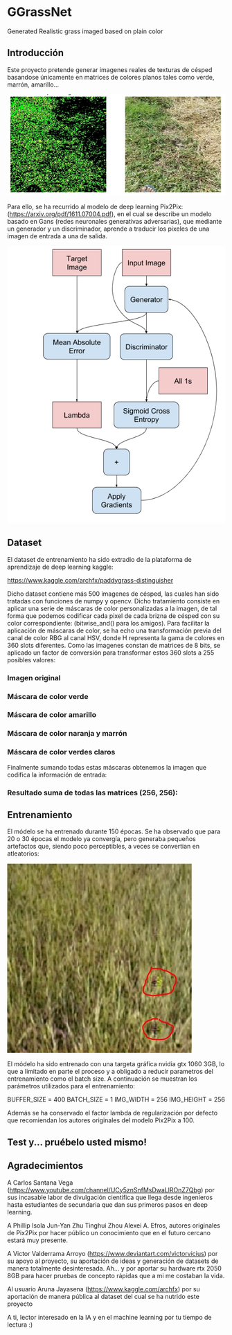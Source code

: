 # GGrassNet
Generated Realistic grass imaged based on plain color 


## Introducción
Este proyecto pretende generar imagenes reales de texturas de césped basandose únicamente en matrices de colores planos tales como verde, marrón, amarillo...

![alt text](https://raw.githubusercontent.com/Seikon/GGrassNet/master/docu/1.JPG)

Para ello, se ha recurrido al modelo de deep learning Pix2Pix: (https://arxiv.org/pdf/1611.07004.pdf), en el cual se describe un modelo basado en Gans (redes neuronales generativas adversarias), que mediante un generador y un discriminador, aprende a traducir los pixeles de una imagen de entrada a una de salida.

![alt text](https://raw.githubusercontent.com/Seikon/GGrassNet/master/docu/2.png)

## Dataset
El dataset de entrenamiento ha sido extradio de la plataforma de aprendizaje de deep learning kaggle:

https://www.kaggle.com/archfx/paddygrass-distinguisher

Dicho dataset contiene más 500 imagenes de césped, las cuales han sido tratadas con funciones de numpy y opencv. Dicho tratamiento consiste en aplicar una serie de máscaras de color personalizadas a la imagen, de tal forma que podemos codificar cada pixel de cada brizna de césped con su color correspondiente: (bitwise_and() para los amigos). Para facilitar la aplicación de máscaras de color, se ha echo una transformación previa del canal de color RBG al canal HSV, donde H representa la gama de colores en 360 slots diferentes. Como las imagenes constan de matrices de 8 bits, se aplicado un factor de conversión para transformar estos 360 slots a 255 posibles valores:
### Imagen original

### Máscara de color verde

### Máscara de color amarillo

### Máscara de color naranja y marrón

### Máscara de color verdes claros

Finalmente sumando todas estas máscaras obtenemos la imagen que codifica la información de entrada:
### Resultado suma de todas las matrices (256, 256):

## Entrenamiento
El módelo se ha entrenado durante 150 épocas. Se ha observado que para 20 o 30 épocas el modelo ya convergía, pero generaba pequeños artefactos que, siendo poco perceptibles, a veces se convertian en atleatorios:

![alt text](https://raw.githubusercontent.com/Seikon/GGrassNet/master/docu/5.JPG)

El módelo ha sido entrenado con una targeta gráfica nvidia gtx 1060 3GB, lo que a limitado en parte el proceso y a obligado a reducir parametros del entrenamiento como el batch size. A continuación se muestran los parámetros utilizados para el entrenamiento:

BUFFER_SIZE = 400
BATCH_SIZE = 1
IMG_WIDTH = 256
IMG_HEIGHT = 256

Además se ha conservado el factor lambda de regularización por defecto que recomiendan los autores originales del modelo Pix2Pix a 100.

## Test y... pruébelo usted mismo!

## Agradecimientos
A Carlos Santana Vega (https://www.youtube.com/channel/UCy5znSnfMsDwaLlROnZ7Qbg) por sus incasable labor de divulgación científica que llega desde ingenieros hasta estudiantes de secundaria que dan sus primeros pasos en deep learning.

A Phillip Isola Jun-Yan Zhu Tinghui Zhou Alexei A. Efros, autores originales de Pix2Pix por hacer público un conocimiento que en el futuro cercano estará muy presente.

A Victor Valderrama Arroyo (https://www.deviantart.com/victorvicius) por su apoyo al proyecto, su aportación de ideas y generación de datasets de manera totalmente desinteresada. Ah... y por aportar su hardware rtx 2050 8GB para hacer pruebas de concepto rápidas que a mi me costaban la vida.

Al usuario Aruna Jayasena (https://www.kaggle.com/archfx) por su aportación de manera pública al dataset del cual se ha nutrido este proyecto

A ti, lector interesado en la IA y en el machine learning por tu tiempo de lectura :)
